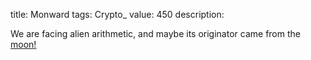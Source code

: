 title: Monward
tags: Crypto_
value: 450
description: <p>We are facing alien arithmetic, and maybe its originator came from the <a href="/tasks/monward_a36a5f74ea76cfda0f35be94c4d8a8764dbc26d5.txz">moon!</a></p>
